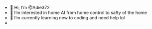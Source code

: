 - 👋 Hi, I’m @Adie372
- 👀 I’m interested in home AI from home control to safty of the home 
- 🌱 I’m currently learning new to coding and need help lol
-
<!---
Adie372/Adie372 is a ✨ special ✨ repository because its `README.md` (this file) appears on your GitHub profile.
You can click the Preview link to take a look at your changes.
--->

